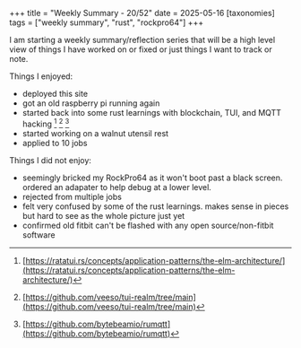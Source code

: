 +++
title = "Weekly Summary - 20/52"
date = 2025-05-16
[taxonomies]
tags = ["weekly summary", "rust", "rockpro64"]
+++

I am starting a weekly summary/reflection series that will be a high level
view of things I have worked on or fixed or just things I want to track or note.

Things I enjoyed:
- deployed this site
- got an old raspberry pi running again
- started back into some rust learnings with blockchain, TUI, and MQTT hacking
  [^1] [^2] [^3]
- started working on a walnut utensil rest
- applied to 10 jobs

Things I did not enjoy:
- seemingly bricked my RockPro64 as it won't boot past a black screen. ordered
  an adapater to help debug at a lower level.
- rejected from multiple jobs
- felt very confused by some of the rust learnings. makes sense in pieces but
  hard to see as the whole picture just yet
- confirmed old fitbit can't be flashed with any open source/non-fitbit software

[^1]: [https://ratatui.rs/concepts/application-patterns/the-elm-architecture/](https://ratatui.rs/concepts/application-patterns/the-elm-architecture/)
[^2]: [https://github.com/veeso/tui-realm/tree/main](https://github.com/veeso/tui-realm/tree/main)
[^3]: [https://github.com/bytebeamio/rumqtt](https://github.com/bytebeamio/rumqtt)
